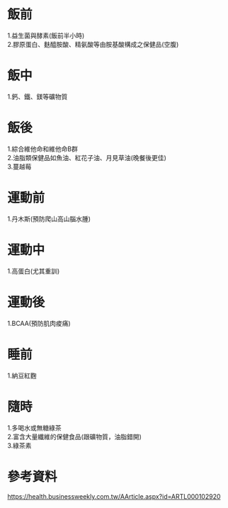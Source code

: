 # 飯前  
1.益生菌與酵素(飯前半小時)  
2.膠原蛋白、麩醯胺酸、精氨酸等由胺基酸構成之保健品(空腹)  

# 飯中  
1.鈣、鐵、鎂等礦物質  

# 飯後  
1.綜合維他命和維他命B群  
2.油脂類保健品如魚油、紅花子油、月見草油(晚餐後更佳)  
3.蔓越莓  

# 運動前  
1.丹木斯(預防爬山高山腦水腫)  

# 運動中  
1.高蛋白(尤其重訓)  

# 運動後  
1.BCAA(預防肌肉痠痛)  

# 睡前  
1.納豆紅麴  

# 隨時  
1.多喝水或無糖綠茶  
2.富含大量纖維的保健食品(跟礦物質，油脂錯開)  
3.綠茶素  


# 參考資料  
https://health.businessweekly.com.tw/AArticle.aspx?id=ARTL000102920  
